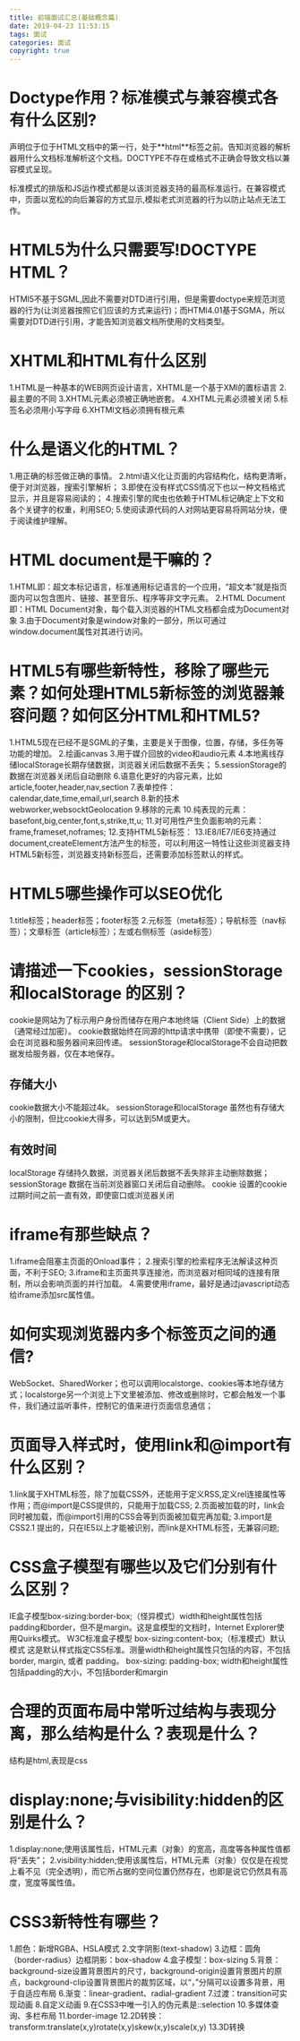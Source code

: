 ```yaml
---
title: 前端面试汇总(基础概念篇)
date: 2019-04-23 11:53:15
tags: 面试
categories: 面试
copyright: true
---
```


# Doctype作用？标准模式与兼容模式各有什么区别?

<!DOCTYPE>声明位于位于HTML文档中的第一行，处于**html**标签之前。告知浏览器的解析器用什么文档标准解析这个文档。DOCTYPE不存在或格式不正确会导致文档以兼容模式呈现。

标准模式的排版和JS运作模式都是以该浏览器支持的最高标准运行。在兼容模式中，页面以宽松的向后兼容的方式显示,模拟老式浏览器的行为以防止站点无法工作。

<!--more-->

# HTML5为什么只需要写!DOCTYPE HTML？

HTMl5不基于SGML,因此不需要对DTD进行引用，但是需要doctype来规范浏览器的行为(让浏览器按照它们应该的方式来运行)；而HTMl4.01基于SGMA，所以需要对DTD进行引用，才能告知浏览器文档所使用的文档类型。

# XHTML和HTML有什么区别

1.HTML是一种基本的WEB网页设计语言，XHTML是一个基于XMl的置标语言
2.最主要的不同
3.XHTML元素必须被正确地嵌套。
4.XHTML元素必须被关闭
5.标签名必须用小写字母
6.XHTMl文档必须拥有根元素

# 什么是语义化的HTML？

1.用正确的标签做正确的事情。
2.html语义化让页面的内容结构化，结构更清晰，便于对浏览器，搜索引擎解析；
3.即使在没有样式CSS情况下也以一种文档格式显示，并且是容易阅读的；
4.搜索引擎的爬虫也依赖于HTML标记确定上下文和各个关键字的权重，利用SEO;
5.使阅读源代码的人对网站更容易将网站分块，便于阅读维护理解。

# HTML document是干嘛的？
1.HTML即：超文本标记语言，标准通用标记语言的一个应用，“超文本”就是指页面内可以包含图片、链接、甚至音乐、程序等非文字元素。
2.HTML Document即：HTML Document对象，每个载入浏览器的HTML文档都会成为Document对象
3.由于Document对象是window对象的一部分，所以可通过window.document属性对其进行访问。

# HTML5有哪些新特性，移除了哪些元素？如何处理HTML5新标签的浏览器兼容问题？如何区分HTML和HTML5?

1.HTML5现在已经不是SGML的子集，主要是关于图像，位置，存储，多任务等功能的增加。
2.绘画canvas
3.用于媒介回放的video和audio元素
4.本地离线存储localStorage长期存储数据，浏览器关闭后数据不丢失；
5.sessionStorage的数据在浏览器关闭后自动删除
6.语意化更好的内容元素，比如article,footer,header,nav,section
7.表单控件：calendar,date,time,email,url,search
8.新的技术webworker,websocktGeolocation
9.移除的元素
10.纯表现的元素：basefont,big,center,font,s,strike,tt,u;
11.对可用性产生负面影响的元素：frame,frameset,noframes;
12.支持HTML5新标签：
13.IE8/IE7/IE6支持通过document,createElement方法产生的标签，可以利用这一特性让这些浏览器支持HTML5新标签，浏览器支持新标签后，还需要添加标签默认的样式。

# HTML5哪些操作可以SEO优化
1.title标签；header标签；footer标签
2.元标签（meta标签）；导航标签（nav标签）；文章标签（article标签）；左或右侧标签（aside标签）

# 请描述一下cookies，sessionStorage和localStorage 的区别？

cookie是网站为了标示用户身份而储存在用户本地终端（Client Side）上的数据（通常经过加密）。
cookie数据始终在同源的http请求中携带（即使不需要），记会在浏览器和服务器间来回传递。
sessionStorage和localStorage不会自动把数据发给服务器，仅在本地保存。

## 存储大小
cookie数据大小不能超过4k。
sessionStorage和localStorage 虽然也有存储大小的限制，但比cookie大得多，可以达到5M或更大。

## 有效时间
localStorage    存储持久数据，浏览器关闭后数据不丢失除非主动删除数据；
sessionStorage  数据在当前浏览器窗口关闭后自动删除。
cookie          设置的cookie过期时间之前一直有效，即使窗口或浏览器关闭

# iframe有那些缺点？ 

1.iframe会阻塞主页面的Onload事件；
2.搜索引擎的检索程序无法解读这种页面，不利于SEO;
3.iframe和主页面共享连接池，而浏览器对相同域的连接有限制，所以会影响页面的并行加载。
4.需要使用iframe，最好是通过javascript动态给iframe添加src属性值。

# 如何实现浏览器内多个标签页之间的通信?

WebSocket、SharedWorker；也可以调用localstorge、cookies等本地存储方式；localstorge另一个浏览上下文里被添加、修改或删除时，它都会触发一个事件，我们通过监听事件，控制它的值来进行页面信息通信；

# 页面导入样式时，使用link和@import有什么区别？
1.link属于XHTML标签，除了加载CSS外，还能用于定义RSS,定义rel连接属性等作用；而@import是CSS提供的，只能用于加载CSS;
2.页面被加载的时，link会同时被加载，而@import引用的CSS会等到页面被加载完再加载;
3.import是CSS2.1 提出的，只在IE5以上才能被识别，而link是XHTML标签，无兼容问题;

# CSS盒子模型有哪些以及它们分别有什么区别？

IE盒子模型box-sizing:border-box;（怪异模式）width和height属性包括padding和border，但不是margin。这是盒模型的文档时，Internet Explorer使用Quirks模式。
W3C标准盒子模型 box-sizing:content-box;（标准模式）默认模式 这是默认样式指定CSS标准。测量width和height属性只包括的内容，不包括border, margin, 或者 padding。
box-sizing: padding-box; width和height属性包括padding的大小，不包括border和margin

# 合理的页面布局中常听过结构与表现分离，那么结构是什么？表现是什么？

结构是html,表现是css

# display:none;与visibility:hidden的区别是什么？

1.display:none;使用该属性后，HTML元素（对象）的宽高，高度等各种属性值都将“丢失”；
2.visibility:hidden;使用该属性后，HTML元素（对象）仅仅是在视觉上看不见（完全透明），而它所占据的空间位置仍然存在，也即是说它仍然具有高度，宽度等属性值。

# CSS3新特性有哪些？

1.颜色：新增RGBA、HSLA模式
2.文字阴影(text-shadow)
3.边框：圆角（border-radius）边框阴影：box-shadow
4.盒子模型：box-sizing
5.背景：background-size设置背景图片的尺寸，background-origin设置背景图片的原点，background-clip设置背景图片的裁剪区域，以“，”分隔可以设置多背景，用于自适应布局
6.渐变：linear-gradient、radial-gradient
7.过渡：transition可实现动画
8.自定义动画
9.在CSS3中唯一引入的伪元素是::selection
10.多媒体查询、多栏布局
11.border-image
12.2D转换：transform:translate(x,y)rotate(x,y)skew(x,y)scale(x,y)
13.3D转换